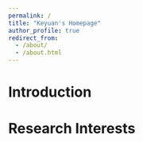 ```yaml
---
permalink: /
title: "Keyuan's Homepage"
author_profile: true
redirect_from: 
  - /about/
  - /about.html
---
```




Introduction
======




Research Interests
======

